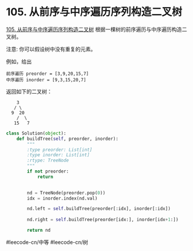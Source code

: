 # 105. 从前序与中序遍历序列构造二叉树
  [105. 从前序与中序遍历序列构造二叉树](https://leetcode-cn.com/problems/construct-binary-tree-from-preorder-and-inorder-traversal/) 
根据一棵树的前序遍历与中序遍历构造二叉树。

注意:
你可以假设树中没有重复的元素。

例如，给出
```
前序遍历 preorder = [3,9,20,15,7]
中序遍历 inorder = [9,3,15,20,7]
```
返回如下的二叉树：
```
    3
   / \
  9  20
    /  \
   15   7
```


```python
class Solution(object):
    def buildTree(self, preorder, inorder):
        """
        :type preorder: List[int]
        :type inorder: List[int]
        :rtype: TreeNode
        """
        if not preorder:
            return 
        

        nd = TreeNode(preorder.pop(0))
        idx = inorder.index(nd.val)

        nd.left = self.buildTree(preorder[:idx], inorder[:idx])
        
        nd.right = self.buildTree(preorder[idx:], inorder[idx+1:])

        return nd

```
#leecode-cn/中等 #leecode-cn/树
